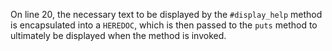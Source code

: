 
On line 20, the necessary text to be displayed by the `#display_help` method is
encapsulated into a `HEREDOC`, which is then passed to the `puts` method to
ultimately be displayed when the method is invoked.
